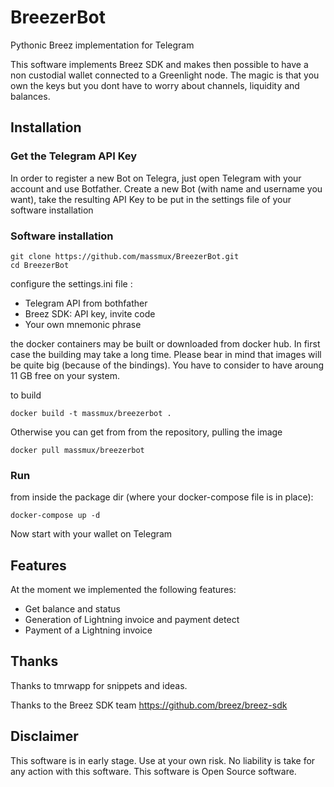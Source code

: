 # BreezerBot

Pythonic Breez implementation for Telegram

This software implements Breez SDK and makes then possible to have a non custodial wallet connected to a Greenlight node. The magic is that you own the keys but you dont have to worry about channels, liquidity and balances.

## Installation

### Get the Telegram API Key

In order to register a new Bot on Telegra, just open Telegram with your account and use Botfather. Create a new Bot (with name and username you want), take the resulting API Key to be put in the settings file of your software installation

### Software installation

```
git clone https://github.com/massmux/BreezerBot.git
cd BreezerBot
```

configure the settings.ini file :

- Telegram API from bothfather
- Breez SDK: API key, invite code
- Your own mnemonic phrase

the docker containers may be built or downloaded from docker hub. In first case the building may take a long time. Please bear in mind that images will be quite big (because of the bindings). You have to consider to have aroung 11 GB free on your system.

to build
```
docker build -t massmux/breezerbot .
```

Otherwise you can get from from the repository, pulling the image

```
docker pull massmux/breezerbot
```

### Run

from inside the package dir (where your docker-compose file is in place):

```
docker-compose up -d
```

Now start with your wallet on Telegram

## Features

At the moment we implemented the following features:

- Get balance and status
- Generation of Lightning invoice and payment detect
- Payment of a Lightning invoice

## Thanks

Thanks to tmrwapp for snippets and ideas.

Thanks to the Breez SDK team https://github.com/breez/breez-sdk

## Disclaimer

This software is in early stage. Use at your own risk. No liability is take for any action with this software. This software is Open Source software.
